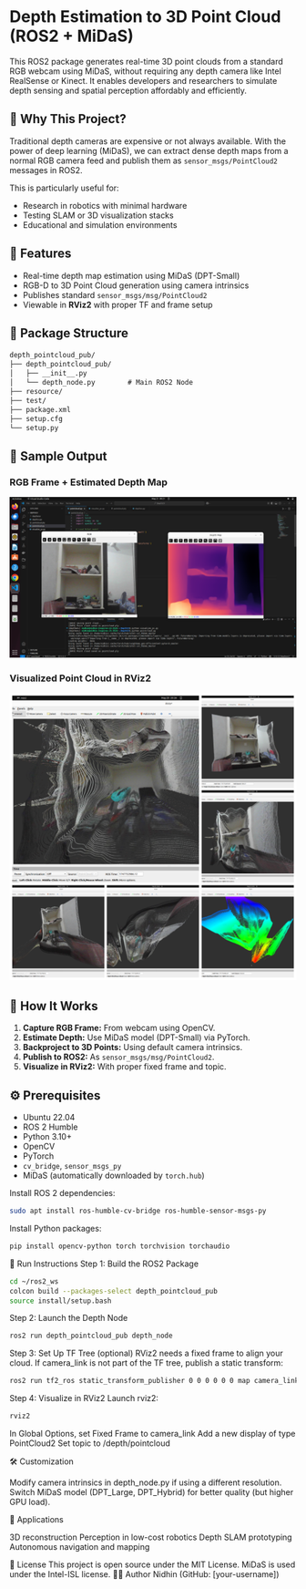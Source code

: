 # Depth Estimation to 3D Point Cloud (ROS2 + MiDaS)

This ROS2 package generates real-time 3D point clouds from a standard RGB webcam using MiDaS, without requiring any depth camera like Intel RealSense or Kinect. It enables developers and researchers to simulate depth sensing and spatial perception affordably and efficiently.

## 📌 Why This Project?

Traditional depth cameras are expensive or not always available. With the power of deep learning (MiDaS), we can extract dense depth maps from a normal RGB camera feed and publish them as `sensor_msgs/PointCloud2` messages in ROS2.

This is particularly useful for:
- Research in robotics with minimal hardware
- Testing SLAM or 3D visualization stacks
- Educational and simulation environments

## 🎯 Features

- Real-time depth map estimation using MiDaS (DPT-Small)
- RGB-D to 3D Point Cloud generation using camera intrinsics
- Publishes standard `sensor_msgs/msg/PointCloud2`
- Viewable in **RViz2** with proper TF and frame setup

## 🧱 Package Structure
```text
depth_pointcloud_pub/
├── depth_pointcloud_pub/
│   ├── __init__.py
│   └── depth_node.py        # Main ROS2 Node
├── resource/
├── test/
├── package.xml
├── setup.cfg
└── setup.py
```

## 📸 Sample Output

### RGB Frame + Estimated Depth Map
![RGB and Depth](depth.png)

### Visualized Point Cloud in RViz2
![Point Cloud in RViz](pointcloud.png)

## 🚀 How It Works

1. **Capture RGB Frame:** From webcam using OpenCV.
2. **Estimate Depth:** Use MiDaS model (DPT-Small) via PyTorch.
3. **Backproject to 3D Points:** Using default camera intrinsics.
4. **Publish to ROS2:** As `sensor_msgs/msg/PointCloud2`.
5. **Visualize in RViz2:** With proper fixed frame and topic.

## ⚙️ Prerequisites

- Ubuntu 22.04
- ROS 2 Humble
- Python 3.10+
- OpenCV
- PyTorch
- `cv_bridge`, `sensor_msgs_py`
- MiDaS (automatically downloaded by `torch.hub`)

Install ROS 2 dependencies:
```bash
sudo apt install ros-humble-cv-bridge ros-humble-sensor-msgs-py
```
Install Python packages:
```bash
pip install opencv-python torch torchvision torchaudio
```
🧪 Run Instructions
Step 1: Build the ROS2 Package
```bash
cd ~/ros2_ws
colcon build --packages-select depth_pointcloud_pub
source install/setup.bash
```
Step 2: Launch the Depth Node
```bash
ros2 run depth_pointcloud_pub depth_node
```
Step 3: Set Up TF Tree (optional)
RViz2 needs a fixed frame to align your cloud. If camera_link is not part of the TF tree, publish a static transform:
```bash
ros2 run tf2_ros static_transform_publisher 0 0 0 0 0 0 map camera_link
```
Step 4: Visualize in RViz2
Launch rviz2:
```bash
rviz2
```

In Global Options, set Fixed Frame to camera_link
Add a new display of type PointCloud2
Set topic to /depth/pointcloud

🛠️ Customization

Modify camera intrinsics in depth_node.py if using a different resolution.
Switch MiDaS model (DPT_Large, DPT_Hybrid) for better quality (but higher GPU load).

🤖 Applications

3D reconstruction
Perception in low-cost robotics
Depth SLAM prototyping
Autonomous navigation and mapping

📄 License
This project is open source under the MIT License. MiDaS is used under the Intel-ISL license.
👨‍💻 Author
Nidhin (GitHub: [your-username])